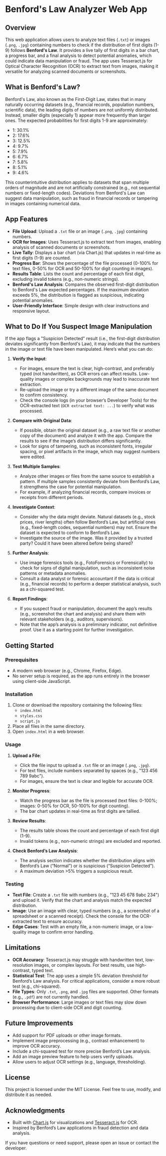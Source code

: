 # Benford's Law Analyzer Web App

## Overview
This web application allows users to analyze text files (`.txt`) or images (`.png`, `.jpg`) containing numbers to check if the distribution of first digits (1-9) follows **Benford's Law**. It provides a live tally of first digits in a bar chart, a progress bar, and a final analysis to detect potential anomalies, which could indicate data manipulation or fraud. The app uses Tesseract.js for Optical Character Recognition (OCR) to extract text from images, making it versatile for analyzing scanned documents or screenshots.

## What is Benford's Law?
Benford's Law, also known as the First-Digit Law, states that in many naturally occurring datasets (e.g., financial records, population numbers, scientific data), the leading digits of numbers are not uniformly distributed. Instead, smaller digits (especially 1) appear more frequently than larger ones. The expected probabilities for first digits 1-9 are approximately:

- 1: 30.1%
- 2: 17.6%
- 3: 12.5%
- 4: 9.7%
- 5: 7.9%
- 6: 6.7%
- 7: 5.8%
- 8: 5.1%
- 9: 4.6%

This counterintuitive distribution applies to datasets that span multiple orders of magnitude and are not artificially constrained (e.g., not sequential numbers or fixed-length codes). Deviations from Benford's Law can suggest data manipulation, such as fraud in financial records or tampering in images containing numerical data.

## App Features
- **File Upload**: Upload a `.txt` file or an image (`.png`, `.jpg`) containing numbers.
- **OCR for Images**: Uses Tesseract.js to extract text from images, enabling analysis of scanned documents or screenshots.
- **Live Tally**: Displays a bar chart (via Chart.js) that updates in real-time as first digits (1-9) are counted.
- **Progress Bar**: Shows the percentage of the file processed (0-100% for text files, 0-50% for OCR and 50-100% for digit counting in images).
- **Results Table**: Lists the count and percentage of each first digit, excluding invalid tokens (e.g., non-numeric strings).
- **Benford's Law Analysis**: Compares the observed first-digit distribution to Benford's Law expected percentages. If the maximum deviation exceeds 5%, the distribution is flagged as suspicious, indicating potential anomalies.
- **User-Friendly Interface**: Simple design with clear instructions and responsive layout.

## What to Do If You Suspect Image Manipulation
If the app flags a "Suspicion Detected" result (i.e., the first-digit distribution deviates significantly from Benford's Law), it may indicate that the numbers in the image or text file have been manipulated. Here’s what you can do:

1. **Verify the Input**:
   - For images, ensure the text is clear, high-contrast, and preferably typed (not handwritten), as OCR errors can affect results. Low-quality images or complex backgrounds may lead to inaccurate text extraction.
   - Re-upload the image or try a different image of the same document to confirm consistency.
   - Check the console logs (in your browser’s Developer Tools) for the OCR-extracted text (`OCR extracted text: ...`) to verify what was processed.

2. **Compare with Original Data**:
   - If possible, obtain the original dataset (e.g., a raw text file or another copy of the document) and analyze it with the app. Compare the results to see if the image’s distribution differs significantly.
   - Look for signs of tampering, such as inconsistent fonts, irregular spacing, or pixel artifacts in the image, which may suggest numbers were edited.

3. **Test Multiple Samples**:
   - Analyze other images or files from the same source to establish a pattern. If multiple samples consistently deviate from Benford’s Law, it strengthens the case for potential manipulation.
   - For example, if analyzing financial records, compare invoices or receipts from different periods.

4. **Investigate Context**:
   - Consider why the data might deviate. Natural datasets (e.g., stock prices, river lengths) often follow Benford’s Law, but artificial ones (e.g., fixed-length codes, sequential numbers) may not. Ensure the dataset is expected to conform to Benford’s Law.
   - Investigate the source of the image. Was it provided by a trusted party? Could it have been altered before being shared?

5. **Further Analysis**:
   - Use image forensics tools (e.g., FotoForensics or Forensically) to check for signs of digital manipulation, such as inconsistent noise patterns or metadata anomalies.
   - Consult a data analyst or forensic accountant if the data is critical (e.g., financial records) to perform a deeper statistical analysis, such as a chi-squared test.

6. **Report Findings**:
   - If you suspect fraud or manipulation, document the app’s results (e.g., screenshot the chart and analysis) and share them with relevant stakeholders (e.g., auditors, supervisors).
   - Note that the app’s analysis is a preliminary indicator, not definitive proof. Use it as a starting point for further investigation.

## Getting Started
### Prerequisites
- A modern web browser (e.g., Chrome, Firefox, Edge).
- No server setup is required, as the app runs entirely in the browser using client-side JavaScript.

### Installation
1. Clone or download the repository containing the following files:
   - `index.html`
   - `styles.css`
   - `script.js`
2. Place all files in the same directory.
3. Open `index.html` in a web browser.

### Usage
1. **Upload a File**:
   - Click the file input to upload a `.txt` file or an image (`.png`, `.jpg`).
   - For text files, include numbers separated by spaces (e.g., "123 456 789 9abc").
   - For images, ensure the text is clear and legible for accurate OCR.

2. **Monitor Progress**:
   - Watch the progress bar as the file is processed (text files: 0-100%; images: 0-50% for OCR, 50-100% for digit counting).
   - The bar chart updates in real-time as first digits are tallied.

3. **Review Results**:
   - The results table shows the count and percentage of each first digit (1-9).
   - Invalid tokens (e.g., non-numeric strings) are excluded and reported.

4. **Check Benford’s Law Analysis**:
   - The analysis section indicates whether the distribution aligns with Benford’s Law (“Normal”) or is suspicious (“Suspicion Detected”).
   - A maximum deviation >5% triggers a suspicious result.

### Testing
- **Text File**: Create a `.txt` file with numbers (e.g., "123 45 678 9abc 234") and upload it. Verify that the chart and analysis match the expected distribution.
- **Image**: Use an image with clear, typed numbers (e.g., a screenshot of a spreadsheet or a scanned receipt). Check the console for the OCR-extracted text to ensure accuracy.
- **Edge Cases**: Test with an empty file, a non-numeric image, or a low-quality image to confirm error handling.

## Limitations
- **OCR Accuracy**: Tesseract.js may struggle with handwritten text, low-resolution images, or complex layouts. For best results, use high-contrast, typed text.
- **Statistical Test**: The app uses a simple 5% deviation threshold for Benford’s Law analysis. For critical applications, consider a more robust test (e.g., chi-squared).
- **File Types**: Only `.txt`, `.png`, and `.jpg` files are supported. Other formats (e.g., `.pdf`) are not currently handled.
- **Browser Performance**: Large images or text files may slow down processing due to client-side OCR and digit counting.

## Future Improvements
- Add support for PDF uploads or other image formats.
- Implement image preprocessing (e.g., contrast enhancement) to improve OCR accuracy.
- Include a chi-squared test for more precise Benford’s Law analysis.
- Add an image preview feature to help users verify uploads.
- Allow users to adjust OCR settings (e.g., language, thresholding).

## License
This project is licensed under the MIT License. Feel free to use, modify, and distribute it as needed.

## Acknowledgments
- Built with [Chart.js](https://www.chartjs.org/) for visualizations and [Tesseract.js](https://github.com/naptha/tesseract.js) for OCR.
- Inspired by Benford’s Law applications in fraud detection and data analysis.

If you have questions or need support, please open an issue or contact the developer.